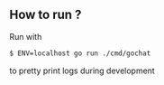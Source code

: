 ## How to run ?
Run with 
```sh
$ ENV=localhost go run ./cmd/gochat
```
to pretty print logs during development
